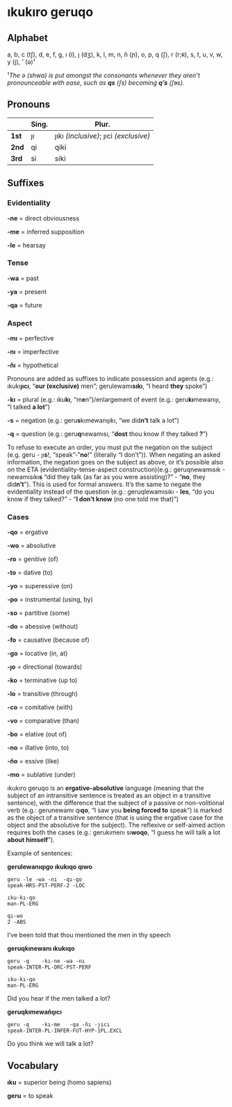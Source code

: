 # ıkukıro geruqo

## Alphabet

a, b, c (tʃ), d, e, f, g, ı (i), ȷ (dʒ), k, l, m, n, ñ (ɲ), o, p, q (ʃ), r (r;ʀ), s, t, u, v, w, y (j), ’ (ə)¹

¹*The ə (shwa) is put amongst the consonants whenever they aren’t pronounceable with ease, such as **qs** (ʃs) becoming **q’s** (ʃɘs).*

## Pronouns
||Sing.|Plur.
|-|-|-
|**1st**|ȷı|ȷıkı *(inclusive)*; ȷıci *(exclusive)*
|**2nd**|qi|qiki
|**3rd**|si|siki

## Suffixes

### Evidentiality

**-ne** = direct obviousness

**-me** = inferred supposition

**-le** = hearsay

### Tense

**-wa** = past

**-ya** = present

**-qa** = future

### Aspect

**-mı** = perfective

**-nı** = imperfective

**-ñı** = hypothetical

Pronouns are added as suffixes to indicate possession and agents (e.g.: ıkukı**ȷıcı**, “**our (exclusive)** men”; gerulewamı**sıkı**, “I heard **they** spoke”)

**-kı** = plural (e.g.: ıku**kı**, “m**e**n”)/enlargement of event (e.g.: geru**kı**mewanıȷı, “I talked **a lot**”)


**-s** = negation (e.g.: geru**s**kımewanıȷıkı, “we did**n’t** talk a lot”)


**-q** = question (e.g.: geru**q**newamısı, “**dost** thou know if they talked **?**”)

To refuse to execute an order, you must put the negation on the subject (e.g. geru - ȷı**s**!, “speak”-“**no**!” (literally “I don’t”)). When negating an asked information, the negation goes on the subject as above, or it’s possible also on the ETA (evidentiality-tense-aspect construction)(e.g.: geruqnewamısık - newamısıkı**s** “did they talk (as far as you were assisting)?” - “**no**, they did**n’t**”). This is used for formal answers. 
It’s the same to negate the evidentiality instead of the question (e.g.: geruqlewamısıkı - **les**, “do you know if they talked?” - “**I don’t know** (no one told me that)”)

### Cases

**-qo** = ergative

**-wo** = absolutive

**-ro** = genitive (of)

**-to** = dative (to)

**-yo** = superessive (on)

**-po** = instrumental (using, by)

**-so** = partitive (some)

**-do** = abessive (without)

**-fo** = causative (because of)

**-go** = locative (in, at)

**-ȷo** = directional (towards)

**-ko** = terminative (up to)

**-lo** = transitive (through)

**-co** = comitative (with)

**-vo** = comparative (than)

**-bo** = elative (out of)

**-no** = illative (into, to)

**-ño** = essive (like)

**-mo** = sublative (under)

ıkukıro geruqo is an **ergative-absolutive** language (meaning that the subject of an intransitive sentence is treated as an object in a transitive sentence), with the difference that the subject of a passive or non-volitional verb (e.g.: gerunewamı qı**qo**, “I saw you **being forced to** speak”) is marked as the object of a transitive sentence (that is using the ergative case for the object and the absolutive for the subject). The reflexive or self-aimed action requires both the cases (e.g.: gerukımenı sı**woqo**, “I guess he will talk a lot **about himself**”).

Example of sentences:

**gerulewanıqıgo ıkukıqo qıwo**

```
geru -le -wa -nı  -qı-go
speak-HRS-PST-PERF-2 -LOC

ıku-kı-qo
man-PL-ERG

qı-wo
2 -ABS
```

I’ve been told that thou mentioned the men in thy speech

**geruqkınewanı ıkukıqo**

```
geru -q    -kı-ne -wa -nı
speak-INTER-PL-DRC-PST-PERF

ıku-kı-qo
man-PL-ERG
```

Did you hear if the men talked a lot?

**geruqkımewañıȷıcı**
```
geru -q    -kı-me   -qa -ñı -ȷıcı
speak-INTER-PL-INFER-FUT-HYP-1PL.EXCL
```

Do you think we will talk a lot?

## Vocabulary

**ıku** = superior being (homo sapiens)

**geru** = to speak
